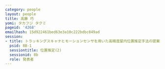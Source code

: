 ```yaml
---
category: people
layout: people
title: 高藤 巧
yomi: タカフジ タクミ
pageid: '4268'
emailhash: 15d922461bed63e3a10c222bdbc849ad
session:
- title: トラッキングスキャナとモーションセンサを用いた高精度屋内位置推定手法の提案
  psid: 8B-1
  sessiontitle: 位置推定(2)
  sessionid: 8b
  role: 発表者
---
```

